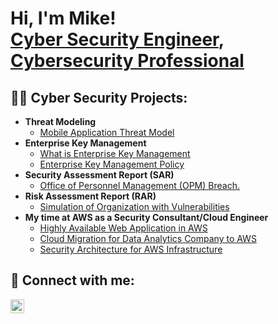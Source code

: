 <h1>Hi, I'm Mike! <br/><a href="https://github.com/Michael-JRead/">Cyber Security Engineer</a>, <a href="https://www.linkedin.com/in/michael-j-read99/">Cybersecurity Professional</a>

<h2>👨‍💻 Cyber Security Projects:</h2>

- <b>Threat Modeling</b>
  - [Mobile Application Threat Model](https://drive.google.com/file/d/13fa8S2QdARld-aRrK2LXDzagzouQzL2w/view?usp=sharing)
- <b>Enterprise Key Management</b>
  - [What is Enterprise Key Management](https://drive.google.com/file/d/1xdx2bMyKnVHr5_SldNObIlOHSvWpPd8P/view?usp=sharing)
  - [Enterprise Key Management Policy](https://drive.google.com/file/d/1KtaZ3n_wIihTexb4HQ39cf9oKGvBiHMg/view?usp=sharing)
- <b>Security Assessment Report (SAR)</b>
  - [Office of Personnel Management (OPM) Breach.](https://drive.google.com/file/d/1r0ZgMN1lbi3BYCQGNbHjDy7p2CucPQ_x/view?usp=sharing)
- <b>Risk Assessment Report (RAR)</b>
  - [Simulation of Organization with Vulnerabilities](https://drive.google.com/file/d/1I4KK98iVWLDzUkL8d0nGl9ckfLB3zFBv/view?usp=sharing)
- <b>My time at AWS as a Security Consultant/Cloud Engineer</b>
  - [Highly Available Web Application in AWS](https://docs.google.com/presentation/d/1z9eAV_quyTLkegRjyY6nXQkUZVYVR4eP/edit?usp=sharing&ouid=117836549247985822423&rtpof=true&sd=true)
  - [Cloud Migration for Data Analytics Company to AWS](https://docs.google.com/presentation/d/1gi50cEvxLsh6X96w_38ZfmRSulBPkxLV/edit?usp=sharing&ouid=117836549247985822423&rtpof=true&sd=true)
  - [Security Architecture for AWS Infrastructure](https://docs.google.com/presentation/d/1Q3I5oirZgeer08_61nHbUfy-e3XpR8FN/edit?usp=sharing&ouid=117836549247985822423&rtpof=true&sd=true)
<h2> 🤳 Connect with me:</h2>

[<img align="left" alt="JoshMadakor | LinkedIn" width="22px" src="https://cdn.jsdelivr.net/npm/simple-icons@v3/icons/linkedin.svg" />][linkedin]



[linkedin]: https://www.linkedin.com/in/michael-j-read99/

<!--
**joshmadakor1/joshmadakor1** is a ✨ _special_ ✨ repository because its `README.md` (this file) appears on your GitHub profile.

Here are some ideas to get you started:

- 🔭 I’m currently working on ...
- 🌱 I’m currently learning ...
- 👯 I’m looking to collaborate on ...
- 🤔 I’m looking for help with ...
- 💬 Ask me about ...
- 📫 How to reach me: ...
- 😄 Pronouns: ...
- ⚡ Fun fact: ...
-->

